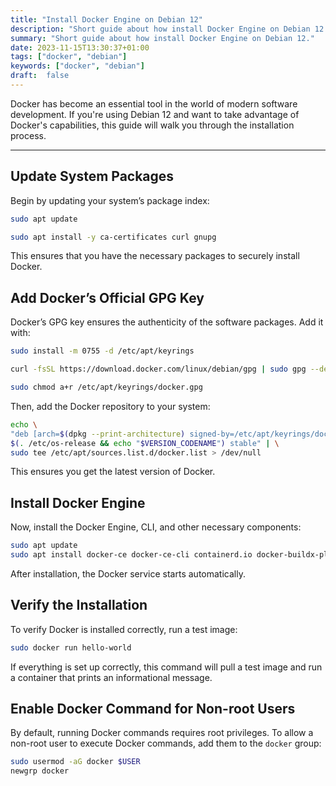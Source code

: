 ```yaml
---
title: "Install Docker Engine on Debian 12"
description: "Short guide about how install Docker Engine on Debian 12."
summary: "Short guide about how install Docker Engine on Debian 12."
date: 2023-11-15T13:30:37+01:00
tags: ["docker", "debian"]
keywords: ["docker", "debian"]
draft:  false
---
```


Docker has become an essential tool in the world of modern software development. If you're using Debian 12 and want to take advantage of Docker's capabilities, this guide will walk you through the installation process.

---

## Update System Packages

Begin by updating your system’s package index:

```bash
sudo apt update
```
```bash
sudo apt install -y ca-certificates curl gnupg
```

This ensures that you have the necessary packages to securely install Docker.

## Add Docker’s Official GPG Key

Docker’s GPG key ensures the authenticity of the software packages. Add it with:

```bash
sudo install -m 0755 -d /etc/apt/keyrings
```

```bash
curl -fsSL https://download.docker.com/linux/debian/gpg | sudo gpg --dearmor -o /etc/apt/keyrings/docker.gpg
```
```bash
sudo chmod a+r /etc/apt/keyrings/docker.gpg
```

Then, add the Docker repository to your system:

```bash
echo \
"deb [arch=$(dpkg --print-architecture) signed-by=/etc/apt/keyrings/docker.gpg] https://download.docker.com/linux/debian \
$(. /etc/os-release && echo "$VERSION_CODENAME") stable" | \
sudo tee /etc/apt/sources.list.d/docker.list > /dev/null
```

This ensures you get the latest version of Docker.

## Install Docker Engine

Now, install the Docker Engine, CLI, and other necessary components:

```bash
sudo apt update
sudo apt install docker-ce docker-ce-cli containerd.io docker-buildx-plugin docker-compose-plugin -y
```

After installation, the Docker service starts automatically.

## Verify the Installation

To verify Docker is installed correctly, run a test image:

```bash
sudo docker run hello-world
```

If everything is set up correctly, this command will pull a test image and run a container that prints an informational message.

## Enable Docker Command for Non-root Users

By default, running Docker commands requires root privileges. To allow a non-root user to execute Docker commands, add them to the `docker` group:

```bash
sudo usermod -aG docker $USER
newgrp docker
```
